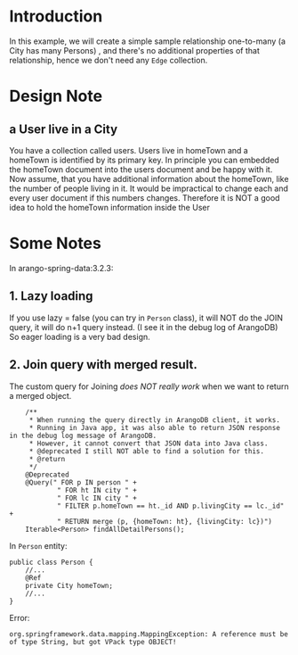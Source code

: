 # Introduction
In this example, we will create a simple sample relationship one-to-many (a City has many Persons)
, and there's no additional properties of that relationship, hence we don't need any `Edge` collection.

# Design Note
## a User live in a City
You have a collection called users. Users live in homeTown and a homeTown is identified by its primary key. In principle you can embedded the homeTown document into the users document and be happy with it.
Now assume, that you have additional information about the homeTown, like the number of people living in it. It would be impractical to change each and every user document if this numbers changes. 
Therefore it is NOT a good idea to hold the homeTown information inside the User

# Some Notes
In arango-spring-data:3.2.3:

## 1. Lazy loading
If you use lazy = false (you can try in `Person` class), it will NOT do the JOIN query, it will do n+1 query instead. (I see it in the debug log of ArangoDB)
So eager loading is a very bad design.

## 2. Join query with merged result.
The custom query for Joining *does NOT really work* when we want to return a merged object.
```
    /**
     * When running the query directly in ArangoDB client, it works.
     * Running in Java app, it was also able to return JSON response in the debug log message of ArangoDB.
     * However, it cannot convert that JSON data into Java class.
     * @deprecated I still NOT able to find a solution for this.
     * @return
     */
    @Deprecated
    @Query(" FOR p IN person " +
            " FOR ht IN city " +
            " FOR lc IN city " +
            " FILTER p.homeTown == ht._id AND p.livingCity == lc._id" +
            " RETURN merge (p, {homeTown: ht}, {livingCity: lc})")
    Iterable<Person> findAllDetailPersons();
```

In `Person` entity:
```
public class Person {
    //...
    @Ref
    private City homeTown;
    //...
} 
```
    
Error:
```
org.springframework.data.mapping.MappingException: A reference must be of type String, but got VPack type OBJECT! 
```
